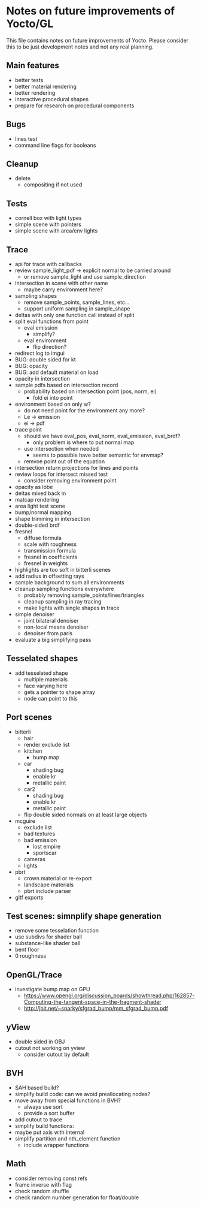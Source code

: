 # Notes on future improvements of Yocto/GL

This file contains notes on future improvements of Yocto.
Please consider this to be just development notes and not any real planning.

## Main features

- better tests
- better material rendering
- better rendering
- interactive procedural shapes
- prepare for research on procedural components

## Bugs

- lines test
- command line flags for booleans

## Cleanup

- delete
    - compositing if not used

## Tests

- cornell box with light types
- simple scene with pointers
- simple scene with area/env lights

## Trace

- api for trace with callbacks
- review sample_light_pdf -> explicit normal to be carried around
    - or remove sample_light and use sample_direction
- intersection in scene with other name
    - maybe carry environment here?
- sampling shapes
    - remove sample_points, sample_lines, etc...
    - support uniform sampling in sample_shape
- deltas with only one function call instead of split
- split eval functions from point
    - eval emission
        - simplify?
    - eval environment
        - flip direction?
- redirect log to imgui
- BUG: double sided for kt
- BUG: opacity
- BUG: add default material on load
- opacity in intersection
- sample pdfs based on intersection record
    - probability based on intersection point (pos, norm, ei)
        - fold ei into point
- environment based on only w?
    - do not need point for the environment any more?
    - Le -> emission
    - ei -> pdf
- trace point
    - should we have eval_pos, eval_norm, eval_emission, eval_brdf?
        - only problem is where to put normal map
    - use intersection when needed
        - seems to possible have better semantic for envmap?
    - remvoe point out of the equation
- intersection return projections for lines and points
- review loops for intersect missed test
    - consider removing environment point
- opacity as lobe
- deltas mixed back in
- matcap rendering
- area light test scene
- bump/normal mapping
- shape trimming in intersection
- double-sided brdf
- fresnel
    - diffuse formula
    - scale with roughness
    - transmission formula
    - fresnel in coefficients
    - fresnel in weights
- highlights are too soft in bitterli scenes
- add radius in offsetting rays
- sample background to sum all environments
- cleanup sampling functions everywhere
    - probably removing sample_points/lines/triangles
    - cleanup sampling in ray tracing
    - make lights with single shapes in trace
- simple denoiser
    - joint bilateral denoiser
    - non-local means denoiser
    - denoiser from paris
- evaluate a big simplifying pass

## Tesselated shapes

- add tesselated shape
    - multiple materials
    - face varying here
    - gets a pointer to shape array
    - node can point to this 

## Port scenes

- bitterli
    - hair
    - render exclude list
    - kitchen
        - bump map
    - car
        - shading bug
        - enable kr
        - metallic paint
    - car2
        - shading bug
        - enable kr
        - metallic paint
    - flip double sided normals on at least large objects
- mcguire
    - exclude list
    - bad textures
    - bad emission
        - lost empire
        - sportscar
    - cameras
    - lights
- pbrt
    - crown material or re-export
    - landscape materials
    - pbrt include parser
- gltf exports

## Test scenes: simnplify shape generation

- remove some tesselation function
- use subdivs for shader ball
- substance-like shader ball
- bent floor
- 0 roughness

## OpenGL/Trace

- investigate bump map on GPU
    - https://www.opengl.org/discussion_boards/showthread.php/162857-Computing-the-tangent-space-in-the-fragment-shader
    - http://jbit.net/~sparky/sfgrad_bump/mm_sfgrad_bump.pdf

## yView

- double sided in OBJ
- cutout not working on yview
    - consider cutout by default

## BVH

- SAH based build?
- simplify build code: can we avoid preallocating nodes?
- move away from special functions in BVH?
    - always use sort
    - provide a sort buffer
- add cutout to trace
- simplify build functions: 
- maybe put axis with internal
- simplify partition and nth_element function
    - include wrapper functions

## Math

- consider removing const refs
- frame inverse with flag
- check random shuffle
- check random number generation for float/double
